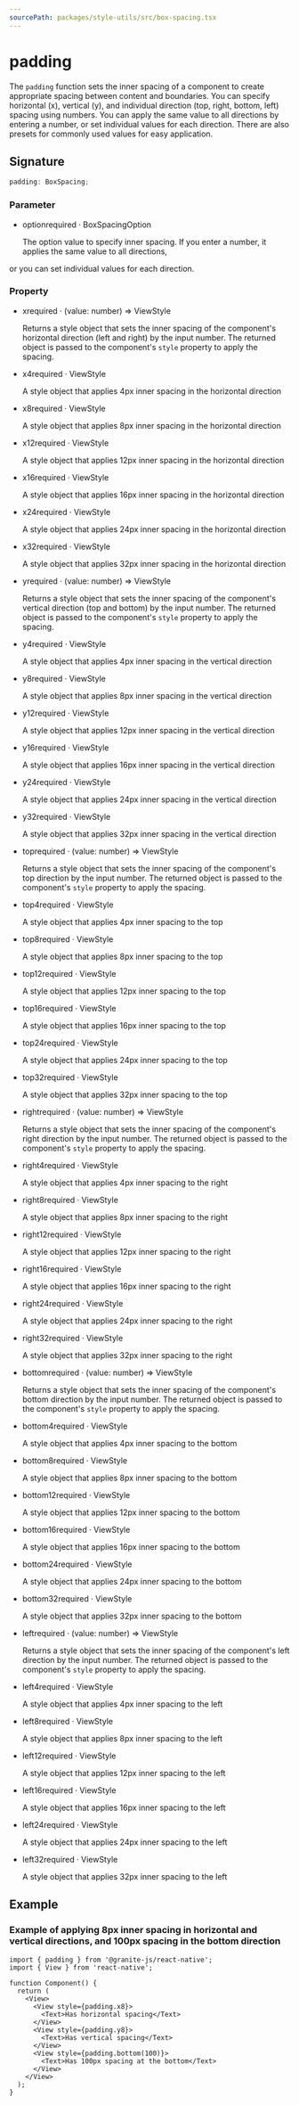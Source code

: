 ```yaml
---
sourcePath: packages/style-utils/src/box-spacing.tsx
---
```


# padding

The `padding` function sets the inner spacing of a component to create appropriate spacing between content and boundaries. You can specify horizontal (x), vertical (y), and individual direction (top, right, bottom, left) spacing using numbers.
You can apply the same value to all directions by entering a number, or set individual values for each direction. There are also presets for commonly used values for easy application.

## Signature

```typescript
padding: BoxSpacing;
```

### Parameter

<ul class="post-parameters-ul">
  <li class="post-parameters-li post-parameters-li-root">
    <span class="post-parameters--name">option</span><span class="post-parameters--required">required</span> · <span class="post-parameters--type">BoxSpacingOption</span>
    <br />
    <p class="post-parameters--description">The option value to specify inner spacing. If you enter a number, it applies the same value to all directions,</p>
  </li>
</ul>

or you can set individual values for each direction.

### Property

<ul class="post-parameters-ul">
  <li class="post-parameters-li post-parameters-li-root">
    <span class="post-parameters--name">x</span><span class="post-parameters--required">required</span> · <span class="post-parameters--type">(value: number) =&gt; ViewStyle</span>
    <br />
    <p class="post-parameters--description">Returns a style object that sets the inner spacing of the component&#39;s horizontal direction (left and right) by the input number. The returned object is passed to the component&#39;s <code>style</code> property to apply the spacing.</p>
  </li>
</ul>
<ul class="post-parameters-ul">
  <li class="post-parameters-li post-parameters-li-root">
    <span class="post-parameters--name">x4</span><span class="post-parameters--required">required</span> · <span class="post-parameters--type">ViewStyle</span>
    <br />
    <p class="post-parameters--description">A style object that applies 4px inner spacing in the horizontal direction</p>
  </li>
</ul>
<ul class="post-parameters-ul">
  <li class="post-parameters-li post-parameters-li-root">
    <span class="post-parameters--name">x8</span><span class="post-parameters--required">required</span> · <span class="post-parameters--type">ViewStyle</span>
    <br />
    <p class="post-parameters--description">A style object that applies 8px inner spacing in the horizontal direction</p>
  </li>
</ul>
<ul class="post-parameters-ul">
  <li class="post-parameters-li post-parameters-li-root">
    <span class="post-parameters--name">x12</span><span class="post-parameters--required">required</span> · <span class="post-parameters--type">ViewStyle</span>
    <br />
    <p class="post-parameters--description">A style object that applies 12px inner spacing in the horizontal direction</p>
  </li>
</ul>
<ul class="post-parameters-ul">
  <li class="post-parameters-li post-parameters-li-root">
    <span class="post-parameters--name">x16</span><span class="post-parameters--required">required</span> · <span class="post-parameters--type">ViewStyle</span>
    <br />
    <p class="post-parameters--description">A style object that applies 16px inner spacing in the horizontal direction</p>
  </li>
</ul>
<ul class="post-parameters-ul">
  <li class="post-parameters-li post-parameters-li-root">
    <span class="post-parameters--name">x24</span><span class="post-parameters--required">required</span> · <span class="post-parameters--type">ViewStyle</span>
    <br />
    <p class="post-parameters--description">A style object that applies 24px inner spacing in the horizontal direction</p>
  </li>
</ul>
<ul class="post-parameters-ul">
  <li class="post-parameters-li post-parameters-li-root">
    <span class="post-parameters--name">x32</span><span class="post-parameters--required">required</span> · <span class="post-parameters--type">ViewStyle</span>
    <br />
    <p class="post-parameters--description">A style object that applies 32px inner spacing in the horizontal direction</p>
  </li>
</ul>
<ul class="post-parameters-ul">
  <li class="post-parameters-li post-parameters-li-root">
    <span class="post-parameters--name">y</span><span class="post-parameters--required">required</span> · <span class="post-parameters--type">(value: number) =&gt; ViewStyle</span>
    <br />
    <p class="post-parameters--description">Returns a style object that sets the inner spacing of the component&#39;s vertical direction (top and bottom) by the input number. The returned object is passed to the component&#39;s <code>style</code> property to apply the spacing.</p>
  </li>
</ul>
<ul class="post-parameters-ul">
  <li class="post-parameters-li post-parameters-li-root">
    <span class="post-parameters--name">y4</span><span class="post-parameters--required">required</span> · <span class="post-parameters--type">ViewStyle</span>
    <br />
    <p class="post-parameters--description">A style object that applies 4px inner spacing in the vertical direction</p>
  </li>
</ul>
<ul class="post-parameters-ul">
  <li class="post-parameters-li post-parameters-li-root">
    <span class="post-parameters--name">y8</span><span class="post-parameters--required">required</span> · <span class="post-parameters--type">ViewStyle</span>
    <br />
    <p class="post-parameters--description">A style object that applies 8px inner spacing in the vertical direction</p>
  </li>
</ul>
<ul class="post-parameters-ul">
  <li class="post-parameters-li post-parameters-li-root">
    <span class="post-parameters--name">y12</span><span class="post-parameters--required">required</span> · <span class="post-parameters--type">ViewStyle</span>
    <br />
    <p class="post-parameters--description">A style object that applies 12px inner spacing in the vertical direction</p>
  </li>
</ul>
<ul class="post-parameters-ul">
  <li class="post-parameters-li post-parameters-li-root">
    <span class="post-parameters--name">y16</span><span class="post-parameters--required">required</span> · <span class="post-parameters--type">ViewStyle</span>
    <br />
    <p class="post-parameters--description">A style object that applies 16px inner spacing in the vertical direction</p>
  </li>
</ul>
<ul class="post-parameters-ul">
  <li class="post-parameters-li post-parameters-li-root">
    <span class="post-parameters--name">y24</span><span class="post-parameters--required">required</span> · <span class="post-parameters--type">ViewStyle</span>
    <br />
    <p class="post-parameters--description">A style object that applies 24px inner spacing in the vertical direction</p>
  </li>
</ul>
<ul class="post-parameters-ul">
  <li class="post-parameters-li post-parameters-li-root">
    <span class="post-parameters--name">y32</span><span class="post-parameters--required">required</span> · <span class="post-parameters--type">ViewStyle</span>
    <br />
    <p class="post-parameters--description">A style object that applies 32px inner spacing in the vertical direction</p>
  </li>
</ul>
<ul class="post-parameters-ul">
  <li class="post-parameters-li post-parameters-li-root">
    <span class="post-parameters--name">top</span><span class="post-parameters--required">required</span> · <span class="post-parameters--type">(value: number) =&gt; ViewStyle</span>
    <br />
    <p class="post-parameters--description">Returns a style object that sets the inner spacing of the component&#39;s top direction by the input number. The returned object is passed to the component&#39;s <code>style</code> property to apply the spacing.</p>
  </li>
</ul>
<ul class="post-parameters-ul">
  <li class="post-parameters-li post-parameters-li-root">
    <span class="post-parameters--name">top4</span><span class="post-parameters--required">required</span> · <span class="post-parameters--type">ViewStyle</span>
    <br />
    <p class="post-parameters--description">A style object that applies 4px inner spacing to the top</p>
  </li>
</ul>
<ul class="post-parameters-ul">
  <li class="post-parameters-li post-parameters-li-root">
    <span class="post-parameters--name">top8</span><span class="post-parameters--required">required</span> · <span class="post-parameters--type">ViewStyle</span>
    <br />
    <p class="post-parameters--description">A style object that applies 8px inner spacing to the top</p>
  </li>
</ul>
<ul class="post-parameters-ul">
  <li class="post-parameters-li post-parameters-li-root">
    <span class="post-parameters--name">top12</span><span class="post-parameters--required">required</span> · <span class="post-parameters--type">ViewStyle</span>
    <br />
    <p class="post-parameters--description">A style object that applies 12px inner spacing to the top</p>
  </li>
</ul>
<ul class="post-parameters-ul">
  <li class="post-parameters-li post-parameters-li-root">
    <span class="post-parameters--name">top16</span><span class="post-parameters--required">required</span> · <span class="post-parameters--type">ViewStyle</span>
    <br />
    <p class="post-parameters--description">A style object that applies 16px inner spacing to the top</p>
  </li>
</ul>
<ul class="post-parameters-ul">
  <li class="post-parameters-li post-parameters-li-root">
    <span class="post-parameters--name">top24</span><span class="post-parameters--required">required</span> · <span class="post-parameters--type">ViewStyle</span>
    <br />
    <p class="post-parameters--description">A style object that applies 24px inner spacing to the top</p>
  </li>
</ul>
<ul class="post-parameters-ul">
  <li class="post-parameters-li post-parameters-li-root">
    <span class="post-parameters--name">top32</span><span class="post-parameters--required">required</span> · <span class="post-parameters--type">ViewStyle</span>
    <br />
    <p class="post-parameters--description">A style object that applies 32px inner spacing to the top</p>
  </li>
</ul>
<ul class="post-parameters-ul">
  <li class="post-parameters-li post-parameters-li-root">
    <span class="post-parameters--name">right</span><span class="post-parameters--required">required</span> · <span class="post-parameters--type">(value: number) =&gt; ViewStyle</span>
    <br />
    <p class="post-parameters--description">Returns a style object that sets the inner spacing of the component&#39;s right direction by the input number. The returned object is passed to the component&#39;s <code>style</code> property to apply the spacing.</p>
  </li>
</ul>
<ul class="post-parameters-ul">
  <li class="post-parameters-li post-parameters-li-root">
    <span class="post-parameters--name">right4</span><span class="post-parameters--required">required</span> · <span class="post-parameters--type">ViewStyle</span>
    <br />
    <p class="post-parameters--description">A style object that applies 4px inner spacing to the right</p>
  </li>
</ul>
<ul class="post-parameters-ul">
  <li class="post-parameters-li post-parameters-li-root">
    <span class="post-parameters--name">right8</span><span class="post-parameters--required">required</span> · <span class="post-parameters--type">ViewStyle</span>
    <br />
    <p class="post-parameters--description">A style object that applies 8px inner spacing to the right</p>
  </li>
</ul>
<ul class="post-parameters-ul">
  <li class="post-parameters-li post-parameters-li-root">
    <span class="post-parameters--name">right12</span><span class="post-parameters--required">required</span> · <span class="post-parameters--type">ViewStyle</span>
    <br />
    <p class="post-parameters--description">A style object that applies 12px inner spacing to the right</p>
  </li>
</ul>
<ul class="post-parameters-ul">
  <li class="post-parameters-li post-parameters-li-root">
    <span class="post-parameters--name">right16</span><span class="post-parameters--required">required</span> · <span class="post-parameters--type">ViewStyle</span>
    <br />
    <p class="post-parameters--description">A style object that applies 16px inner spacing to the right</p>
  </li>
</ul>
<ul class="post-parameters-ul">
  <li class="post-parameters-li post-parameters-li-root">
    <span class="post-parameters--name">right24</span><span class="post-parameters--required">required</span> · <span class="post-parameters--type">ViewStyle</span>
    <br />
    <p class="post-parameters--description">A style object that applies 24px inner spacing to the right</p>
  </li>
</ul>
<ul class="post-parameters-ul">
  <li class="post-parameters-li post-parameters-li-root">
    <span class="post-parameters--name">right32</span><span class="post-parameters--required">required</span> · <span class="post-parameters--type">ViewStyle</span>
    <br />
    <p class="post-parameters--description">A style object that applies 32px inner spacing to the right</p>
  </li>
</ul>
<ul class="post-parameters-ul">
  <li class="post-parameters-li post-parameters-li-root">
    <span class="post-parameters--name">bottom</span><span class="post-parameters--required">required</span> · <span class="post-parameters--type">(value: number) =&gt; ViewStyle</span>
    <br />
    <p class="post-parameters--description">Returns a style object that sets the inner spacing of the component&#39;s bottom direction by the input number. The returned object is passed to the component&#39;s <code>style</code> property to apply the spacing.</p>
  </li>
</ul>
<ul class="post-parameters-ul">
  <li class="post-parameters-li post-parameters-li-root">
    <span class="post-parameters--name">bottom4</span><span class="post-parameters--required">required</span> · <span class="post-parameters--type">ViewStyle</span>
    <br />
    <p class="post-parameters--description">A style object that applies 4px inner spacing to the bottom</p>
  </li>
</ul>
<ul class="post-parameters-ul">
  <li class="post-parameters-li post-parameters-li-root">
    <span class="post-parameters--name">bottom8</span><span class="post-parameters--required">required</span> · <span class="post-parameters--type">ViewStyle</span>
    <br />
    <p class="post-parameters--description">A style object that applies 8px inner spacing to the bottom</p>
  </li>
</ul>
<ul class="post-parameters-ul">
  <li class="post-parameters-li post-parameters-li-root">
    <span class="post-parameters--name">bottom12</span><span class="post-parameters--required">required</span> · <span class="post-parameters--type">ViewStyle</span>
    <br />
    <p class="post-parameters--description">A style object that applies 12px inner spacing to the bottom</p>
  </li>
</ul>
<ul class="post-parameters-ul">
  <li class="post-parameters-li post-parameters-li-root">
    <span class="post-parameters--name">bottom16</span><span class="post-parameters--required">required</span> · <span class="post-parameters--type">ViewStyle</span>
    <br />
    <p class="post-parameters--description">A style object that applies 16px inner spacing to the bottom</p>
  </li>
</ul>
<ul class="post-parameters-ul">
  <li class="post-parameters-li post-parameters-li-root">
    <span class="post-parameters--name">bottom24</span><span class="post-parameters--required">required</span> · <span class="post-parameters--type">ViewStyle</span>
    <br />
    <p class="post-parameters--description">A style object that applies 24px inner spacing to the bottom</p>
  </li>
</ul>
<ul class="post-parameters-ul">
  <li class="post-parameters-li post-parameters-li-root">
    <span class="post-parameters--name">bottom32</span><span class="post-parameters--required">required</span> · <span class="post-parameters--type">ViewStyle</span>
    <br />
    <p class="post-parameters--description">A style object that applies 32px inner spacing to the bottom</p>
  </li>
</ul>
<ul class="post-parameters-ul">
  <li class="post-parameters-li post-parameters-li-root">
    <span class="post-parameters--name">left</span><span class="post-parameters--required">required</span> · <span class="post-parameters--type">(value: number) =&gt; ViewStyle</span>
    <br />
    <p class="post-parameters--description">Returns a style object that sets the inner spacing of the component&#39;s left direction by the input number. The returned object is passed to the component&#39;s <code>style</code> property to apply the spacing.</p>
  </li>
</ul>
<ul class="post-parameters-ul">
  <li class="post-parameters-li post-parameters-li-root">
    <span class="post-parameters--name">left4</span><span class="post-parameters--required">required</span> · <span class="post-parameters--type">ViewStyle</span>
    <br />
    <p class="post-parameters--description">A style object that applies 4px inner spacing to the left</p>
  </li>
</ul>
<ul class="post-parameters-ul">
  <li class="post-parameters-li post-parameters-li-root">
    <span class="post-parameters--name">left8</span><span class="post-parameters--required">required</span> · <span class="post-parameters--type">ViewStyle</span>
    <br />
    <p class="post-parameters--description">A style object that applies 8px inner spacing to the left</p>
  </li>
</ul>
<ul class="post-parameters-ul">
  <li class="post-parameters-li post-parameters-li-root">
    <span class="post-parameters--name">left12</span><span class="post-parameters--required">required</span> · <span class="post-parameters--type">ViewStyle</span>
    <br />
    <p class="post-parameters--description">A style object that applies 12px inner spacing to the left</p>
  </li>
</ul>
<ul class="post-parameters-ul">
  <li class="post-parameters-li post-parameters-li-root">
    <span class="post-parameters--name">left16</span><span class="post-parameters--required">required</span> · <span class="post-parameters--type">ViewStyle</span>
    <br />
    <p class="post-parameters--description">A style object that applies 16px inner spacing to the left</p>
  </li>
</ul>
<ul class="post-parameters-ul">
  <li class="post-parameters-li post-parameters-li-root">
    <span class="post-parameters--name">left24</span><span class="post-parameters--required">required</span> · <span class="post-parameters--type">ViewStyle</span>
    <br />
    <p class="post-parameters--description">A style object that applies 24px inner spacing to the left</p>
  </li>
</ul>
<ul class="post-parameters-ul">
  <li class="post-parameters-li post-parameters-li-root">
    <span class="post-parameters--name">left32</span><span class="post-parameters--required">required</span> · <span class="post-parameters--type">ViewStyle</span>
    <br />
    <p class="post-parameters--description">A style object that applies 32px inner spacing to the left</p>
  </li>
</ul>

## Example

### Example of applying 8px inner spacing in horizontal and vertical directions, and 100px spacing in the bottom direction

```tsx
import { padding } from '@granite-js/react-native';
import { View } from 'react-native';

function Component() {
  return (
    <View>
      <View style={padding.x8}>
        <Text>Has horizontal spacing</Text>
      </View>
      <View style={padding.y8}>
        <Text>Has vertical spacing</Text>
      </View>
      <View style={padding.bottom(100)}>
        <Text>Has 100px spacing at the bottom</Text>
      </View>
    </View>
  );
}
```
